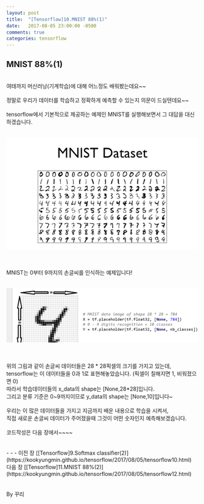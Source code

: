 ```yaml
---
layout: post
title:  "[Tensorflow]10.MNIST 88%(1)"
date:   2017-08-05 23:00:00 -0500
comments: true
categories: tensorflow
---
```



## MNIST 88%(1)

<br>
여태까지 머신러닝(기계학습)에 대해 어느정도 배워봤는데요~~
<br>
<br>
정말로 우리가 데이터를 학습하고 정확하게 예측할 수 있는지 의문이 드실텐데요~~
<br>
<br>
tensorflow에서 기본적으로 제공하는 예제인 MNIST를 실행해보면서 그 대답을 대신하겠습니다.

<br>
<br>

![image](/image/tensorflow_img/mn1.png)

<br>
<br>
MNIST는 0부터 9까지의 손글씨를 인식하는 예제입니다!
<br>
<br>

![image](/image/tensorflow_img/mn2.png)

<br>
<br>
위의 그림과 같이 손글씨 데이터들은 28 * 28픽셀의 크기를 가지고 있는데,
<br>
tensorflow는 이 데이터들을 0과 1로 표현해놓았습니다. (픽셀이 칠해지면 1, 비워졌으면 0)
<br>
따라서 학습데이터들의 x_data의 shape는 [None,28*28]입니다. 
<br>
그리고 분류 기준은 0~9까지이므로 y_data의 shape는 [None,10]입니다~
<br>
<br>
우리는 이 많은 데이터들을 가지고 지금까지 배운 내용으로 학습을 시켜서, 
<br>
직접 새로운 손글씨 데이터가 주어졌을때 그것이 어떤 숫자인지 예측해보겠습니다.
<br>
<br>
코드작성은 다음 장에서~~~~
<br>
<br>
<br>
- - -
이전 장 [[Tensorflow]9.Softmax classifier(2)](https://kookyungmin.github.io/tensorflow/2017/08/05/tensorflow10.html)
<br>
다음 장 [[Tensorflow]11.MNIST 88%(2)](https://kookyungmin.github.io/tensorflow/2017/08/05/tensorflow12.html)
<br>
<br>
<br>
By 꾸리
